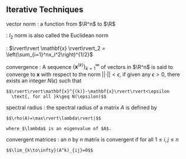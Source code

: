 ## Iterative Techniques

vector norm 
:   a function from $\R^n$ to $\R$

:   $l_2$ norm is also called the Euclidean norm

:   $\rvert\rvert \mathbf{x} \rvert\rvert_2 = \left(\sum_{i=1}^nx_i^2\right)^{1/2}$

convergence
:   A sequence $\left\{\mathbf{x}^{(k)}\right\}_{k=1}^\infty$ of vectors in $\R^n$ is said to converge to $\mathbf{x}$ with respect to the norm $\rvert\rvert \cdot \rvert\rvert<\epsilon$, if given any $\epsilon>0$, there exists an integer $N(\epsilon)$ such that 

    $$\rvert\rvert\mathbf{x}^{(k)}-\mathbf{x}\rvert\rvert<\epsilon
      \text{, for all }k\geq N(\epsilon)$$

spectral radius
:   the spectral radius of a matrix $A$ is defined by 

    $$\rho(A)=\max\rvert\lambda\rvert|$$

    where $\lambda$ is an eigenvalue of $A$.

convergent matrices
:   an $n$ by $n$ matrix is convergent if for all $1\leq i,j \leq n$ 

    $$\lim_{k\to\infty}(A^k)_{ij}=0$$
